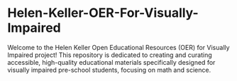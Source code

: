 # Helen-Keller-OER-For-Visually-Impaired
Welcome to the Helen Keller Open Educational Resources (OER) for Visually Impaired project! This repository is dedicated to creating and curating accessible, high-quality educational materials specifically designed for visually impaired pre-school students, focusing on math and science.
